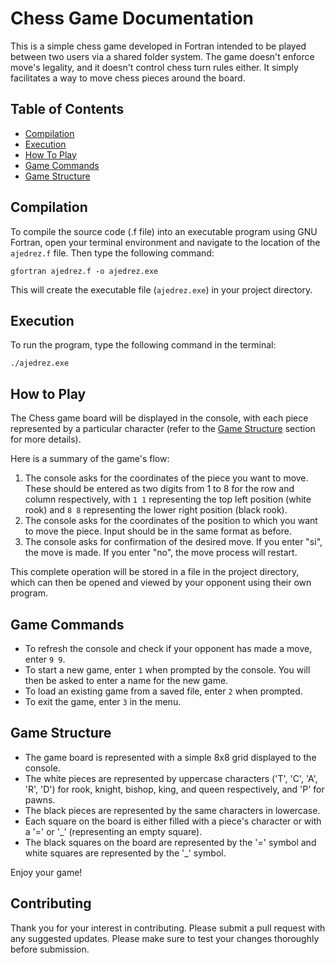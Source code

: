 # Chess Game Documentation

This is a simple chess game developed in Fortran intended to be played between two users via a shared folder system. The game doesn't enforce move's legality, and it doesn't control chess turn rules either. It simply facilitates a way to move chess pieces around the board.


## Table of Contents

- [Compilation](#compilation)
- [Execution](#execution)
- [How To Play](#how-to-play)
- [Game Commands](#game-commands)
- [Game Structure](#game-structure)

## Compilation
To compile the source code (.f file) into an executable program using GNU Fortran, open your terminal environment and navigate to the location of the `ajedrez.f` file. Then type the following command:
```
gfortran ajedrez.f -o ajedrez.exe
```
This will create the executable file (`ajedrez.exe`) in your project directory.

## Execution
To run the program, type the following command in the terminal:
```
./ajedrez.exe
```
## How to Play
The Chess game board will be displayed in the console, with each piece represented by a particular character (refer to the [Game Structure](#game-structure) section for more details).

Here is a summary of the game's flow:

1. The console asks for the coordinates of the piece you want to move. These should be entered as two digits from 1 to 8 for the row and column respectively, with `1 1` representing the top left position (white rook) and `8 8` representing the lower right position (black rook).
2. The console asks for the coordinates of the position to which you want to move the piece. Input should be in the same format as before.
3. The console asks for confirmation of the desired move. If you enter "si", the move is made. If you enter "no", the move process will restart.

This complete operation will be stored in a file in the project directory, which can then be opened and viewed by your opponent using their own program.

## Game Commands
- To refresh the console and check if your opponent has made a move, enter `9 9`.
- To start a new game, enter `1` when prompted by the console. You will then be asked to enter a name for the new game.
- To load an existing game from a saved file, enter `2` when prompted.
- To exit the game, enter `3` in the menu.

## Game Structure
- The game board is represented with a simple 8x8 grid displayed to the console.
- The white pieces are represented by uppercase characters ('T', 'C', 'A', 'R', 'D') for rook, knight, bishop, king, and queen respectively, and 'P' for pawns.
- The black pieces are represented by the same characters in lowercase.
- Each square on the board is either filled with a piece's character or with a '=' or '_' (representing an empty square).
- The black squares on the board are represented by the '=' symbol and white squares are represented by the '_' symbol.

Enjoy your game!

## Contributing
Thank you for your interest in contributing. Please submit a pull request with any suggested updates. Please make sure to test your changes thoroughly before submission.
